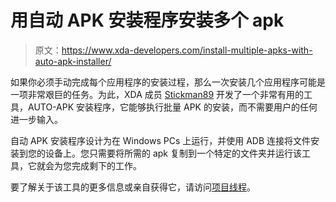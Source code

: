 # 用自动 APK 安装程序安装多个 apk

> 原文：<https://www.xda-developers.com/install-multiple-apks-with-auto-apk-installer/>

如果你必须手动完成每个应用程序的安装过程，那么一次安装几个应用程序可能是一项非常艰巨的任务。为此，XDA 成员 [Stickman89](http://forum.xda-developers.com/member.php?u=458344) 开发了一个非常有用的工具，AUTO-APK 安装程序，它能够执行批量 APK 的安装，而不需要用户的任何进一步输入。

自动 APK 安装程序设计为在 Windows PCs 上运行，并使用 ADB 连接将文件安装到您的设备上。您只需要将所需的 apk 复制到一个特定的文件夹并运行该工具，它就会为您完成剩下的工作。

要了解关于该工具的更多信息或亲自获得它，请访问[项目线程](http://forum.xda-developers.com/showthread.php?t=970348)。